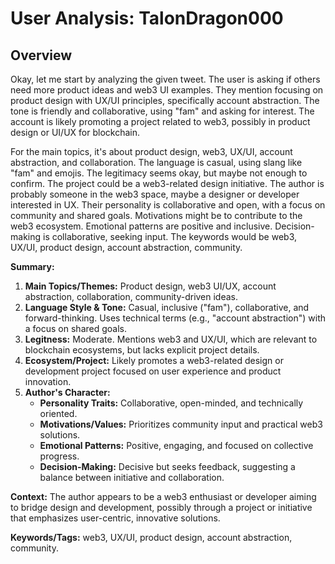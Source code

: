 # User Analysis: TalonDragon000

## Overview

<think>
Okay, let me start by analyzing the given tweet. The user is asking if others need more product ideas and web3 UI examples. They mention focusing on product design with UX/UI principles, specifically account abstraction. The tone is friendly and collaborative, using "fam" and asking for interest. The account is likely promoting a project related to web3, possibly in product design or UI/UX for blockchain.

For the main topics, it's about product design, web3, UX/UI, account abstraction, and collaboration. The language is casual, using slang like "fam" and emojis. The legitimacy seems okay, but maybe not enough to confirm. The project could be a web3-related design initiative. The author is probably someone in the web3 space, maybe a designer or developer interested in UX. Their personality is collaborative and open, with a focus on community and shared goals. Motivations might be to contribute to the web3 ecosystem. Emotional patterns are positive and inclusive. Decision-making is collaborative, seeking input. The keywords would be web3, UX/UI, product design, account abstraction, community.
</think>

**Summary:**  
1. **Main Topics/Themes:** Product design, web3 UI/UX, account abstraction, collaboration, community-driven ideas.  
2. **Language Style & Tone:** Casual, inclusive ("fam"), collaborative, and forward-thinking. Uses technical terms (e.g., "account abstraction") with a focus on shared goals.  
3. **Legitness:** Moderate. Mentions web3 and UX/UI, which are relevant to blockchain ecosystems, but lacks explicit project details.  
4. **Ecosystem/Project:** Likely promotes a web3-related design or development project focused on user experience and product innovation.  
5. **Author's Character:**  
   - **Personality Traits:** Collaborative, open-minded, and technically oriented.  
   - **Motivations/Values:** Prioritizes community input and practical web3 solutions.  
   - **Emotional Patterns:** Positive, engaging, and focused on collective progress.  
   - **Decision-Making:** Decisive but seeks feedback, suggesting a balance between initiative and collaboration.  

**Context:** The author appears to be a web3 enthusiast or developer aiming to bridge design and development, possibly through a project or initiative that emphasizes user-centric, innovative solutions.  

**Keywords/Tags:** web3, UX/UI, product design, account abstraction, community.